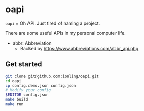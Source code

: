 # oapi

`oapi` = Oh API. Just tired of naming a project.

There are some useful APIs in my personal computer life.

- abbr: Abbreviation
  - Backed by https://www.abbreviations.com/abbr_api.php

## Get started

```sh
git clone git@github.com:ionling/oapi.git
cd oapi
cp config.demo.json config.json
# Modify your config
$EDITOR config.json
make build
make run
```